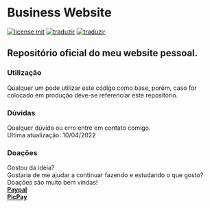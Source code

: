 # Business Website<br>
[![license mit](https://img.shields.io/badge/license-MIT-green)](LICENSE.md) [![traduzir](https://img.shields.io/badge/Traduzir-pt--BR-brightgreen)](README_ptBR.md) [![traduzir](https://img.shields.io/badge/Translate-en--US-blue)](README.md)<br>
## Repositório oficial do meu website pessoal.<br>
### Utilização<br>
Qualquer um pode utilizar este código como base, porém, caso for colocado em produção deve-se referenciar este repositório.<br>
### Dúvidas<br>
Qualquer dúvida ou erro entre em contato comigo.<br>
Ultima atualização: 10/04/2022<br>
### Doações<br>
Gostou da ideia?<br>
Gostaria de me ajudar a continuar fazendo e estudando o que gosto?<br>
Doações são muito bem vindas!<br>
**[Paypal](https://www.paypal.com/donate?business=9JLBAMGH5985E&currency_code=BRL)**<br>**[PicPay](https://app.picpay.com/user/mts.e)**